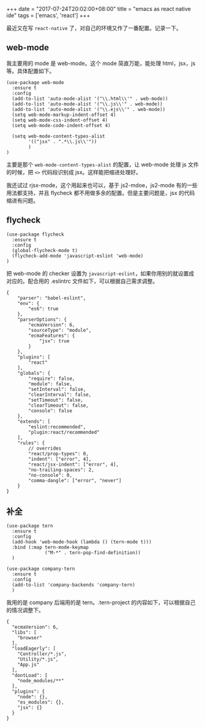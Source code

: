 +++
date = "2017-07-24T20:02:00+08:00"
title = "emacs as react native ide"
tags = ['emacs', 'react']
+++

最近又在写 `react-native` 了，对自己的环境又作了一番配置。记录一下。

## web-mode

我主要用的 mode 是 web-mode。这个 mode 简直万能，能处理 html，jsx，js 等。具体配置如下。

```
(use-package web-mode
  :ensure t
  :config
  (add-to-list 'auto-mode-alist '("\\.html\\'" . web-mode))
  (add-to-list 'auto-mode-alist '("\\.js\\'" . web-mode))
  (add-to-list 'auto-mode-alist '("\\.ejs\\'" . web-mode))
  (setq web-mode-markup-indent-offset 4)
  (setq web-mode-css-indent-offset 4)
  (setq web-mode-code-indent-offset 4)

  (setq web-mode-content-types-alist
        '(("jsx" . ".*\\.js\\'"))
        )
)

```

主要是那个 `web-mode-content-types-alist` 的配置，让 web-mode 处理 js 文件的时候，把 `<>` 代码段识别成 jsx。这样能把缩进处理好。

我还试过 rjsx-mode，这个用起来也可以，基于 js2-mdoe，js2-mode 有的一些用法都支持，并且 flycheck 都不用做多余的配置。但是主要问题是，jsx 的代码缩进有问题。

## flycheck

```
(use-package flycheck
  :ensure t
  :config
  (global-flycheck-mode t)
  (flycheck-add-mode 'javascript-eslint 'web-mode)
)

```

把 web-mode 的 checker 设置为 `javascript-eslint`，如果你用别的就设置成对应的。配合用的 .eslintrc 文件如下，可以根据自己需求调整。

```
{
    "parser": "babel-eslint",
    "env": {
        "es6": true
    },
    "parserOptions": {
        "ecmaVersion": 6,
        "sourceType": "module",
        "ecmaFeatures": {
            "jsx": true
        }
    },
    "plugins": [
        "react"
    ],
    "globals": {
        "require": false,
        "module": false,
        "setInterval": false,
        "clearInterval": false,
        "setTimeout": false,
        "clearTimeout": false,
        "console": false
    },
    "extends": [
        "eslint:recommended",
        "plugin:react/recommended"
    ],
    "rules": {
        // overrides
        "react/prop-types": 0,
        "indent": ["error", 4],
        "react/jsx-indent": ["error", 4],
        "no-trailing-spaces": 2,
        "no-console": 0,
        "comma-dangle": ["error", "never"]
    }
}

```

## 补全

```
(use-package tern
  :ensure t
  :config
  (add-hook 'web-mode-hook (lambda () (tern-mode t)))
  :bind (:map tern-mode-keymap
              ("M-*" . tern-pop-find-definition))
  )

(use-package company-tern
  :ensure t
  :config
  (add-to-list 'company-backends 'company-tern)
  )

```

我用的是 company 后端用的是 tern。.tern-project 的内容如下，可以根据自己的情况调整下。

```
{
  "ecmaVersion": 6,
  "libs": [
    "browser"
  ],
  "loadEagerly": [
    "Controller/*.js",
    "Utility/*.js",
    "App.js"
  ],
  "dontLoad": [
    "node_modules/**"
  ],
  "plugins": {
    "node": {},
    "es_modules": {},
    "jsx": {}
  }
}

```
